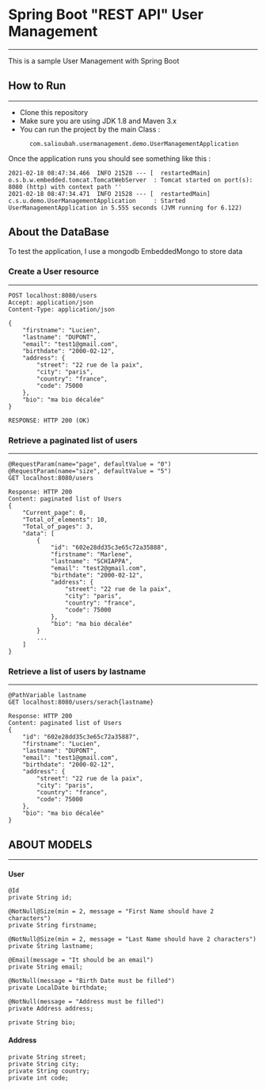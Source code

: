 # Spring Boot "REST API" User Management
***
This is a sample User Management with Spring Boot

## How to Run
***
* Clone this repository
* Make sure you are using JDK 1.8 and Maven 3.x
* You can run the project by the main Class : 
```
      com.salioubah.usermanagement.demo.UserManagementApplication
```

Once the application runs you should see something like this :

```
2021-02-18 08:47:34.466  INFO 21528 --- [  restartedMain] o.s.b.w.embedded.tomcat.TomcatWebServer  : Tomcat started on port(s): 8080 (http) with context path ''
2021-02-18 08:47:34.471  INFO 21528 --- [  restartedMain] c.s.u.demo.UserManagementApplication     : Started UserManagementApplication in 5.555 seconds (JVM running for 6.122)
```

## About the DataBase

To test the application, I use a mongodb EmbeddedMongo to store data

### Create a User resource
***
```
POST localhost:8080/users
Accept: application/json
Content-Type: application/json

{
    "firstname": "Lucien",
    "lastname": "DUPONT",
    "email": "test1@gmail.com",
    "birthdate": "2000-02-12",
    "address": {
        "street": "22 rue de la paix",
        "city": "paris",
        "country": "france",
        "code": 75000
    },
    "bio": "ma bio décalée"
}

RESPONSE: HTTP 200 (OK)
```

### Retrieve a paginated list of users
***
```
@RequestParam(name="page", defaultValue = "0")
@RequestParam(name="size", defaultValue = "5")
GET localhost:8080/users

Response: HTTP 200
Content: paginated list of Users
{
    "Current_page": 0,
    "Total_of_elements": 10,
    "Total_of_pages": 3,
    "data": [
        {
            "id": "602e28dd35c3e65c72a35888",
            "firstname": "Marlene",
            "lastname": "SCHIAPPA",
            "email": "test2@gmail.com",
            "birthdate": "2000-02-12",
            "address": {
                "street": "22 rue de la paix",
                "city": "paris",
                "country": "france",
                "code": 75000
            },
            "bio": "ma bio décalée"
        }
        ...
    ]
}
```

### Retrieve a list of users by lastname
****
```
@PathVariable lastname
GET localhost:8080/users/serach{lastname}

Response: HTTP 200
Content: paginated list of Users
{
    "id": "602e28dd35c3e65c72a35887",
    "firstname": "Lucien",
    "lastname": "DUPONT",
    "email": "test1@gmail.com",
    "birthdate": "2000-02-12",
    "address": {
        "street": "22 rue de la paix",
        "city": "paris",
        "country": "france",
        "code": 75000
    },
    "bio": "ma bio décalée"
}
```

## ABOUT MODELS
***

#### User
```
@Id
private String id;

@NotNull@Size(min = 2, message = "First Name should have 2 characters")
private String firstname;

@NotNull@Size(min = 2, message = "Last Name should have 2 characters")
private String lastname;

@Email(message = "It should be an email")
private String email;

@NotNull(message = "Birth Date must be filled")
private LocalDate birthdate;

@NotNull(message = "Address must be filled")
private Address address;

private String bio;

```

#### Address
```
private String street;
private String city;
private String country;
private int code;
```



